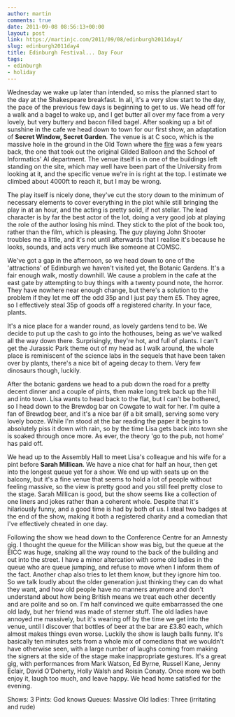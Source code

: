 ```yaml
---
author: martin
comments: true
date: 2011-09-08 08:56:13+00:00
layout: post
link: https://martinjc.com/2011/09/08/edinburgh2011day4/
slug: edinburgh2011day4
title: Edinburgh Festival... Day Four
tags:
- edinburgh
- holiday
---
```


Wednesday we wake up later than intended, so miss the planned start to the day at the Shakespeare breakfast. In all, it's a very slow start to the day, the pace of the previous few days is beginning to get to us. We head off for a walk and a bagel to wake up, and I get butter all over my face from a very lovely, but very buttery and bacon filled bagel. After soaking up a bit of sunshine in the cafe we head down to town for our first show, an adaptation of **Secret Window, Secret Garden**. The venue is at C soco, which is the massive hole in the ground in the Old Town where the [fire](http://en.wikipedia.org/wiki/Edinburgh_Cowgate_fire,_2002) was a few years back, the one that took out the original Gilded Balloon and the School of Informatics' AI department. The venue itself is in one of the buildings left standing on the site, which may well have been part of the University from looking at it, and the specific venue we're in is right at the top. I estimate we climbed about 4000ft to reach it, but I may be wrong.

The play itself is nicely done, they've cut the story down to the minimum of necessary elements to cover everything in the plot while still bringing the play in at an hour, and the acting is pretty solid, if not stellar. The lead character is by far the best actor of the lot, doing a very good job at playing the role of the author losing his mind. They stick to the plot of the book too, rather than the film, which is pleasing. The guy playing John Shooter troubles me a little, and it's not until afterwards that I realise it's because he looks, sounds, and acts very much like someone at COMSC.

We've got a gap in the afternoon, so we head down to one of the 'attractions' of Edinburgh we haven't visited yet, the Botanic Gardens. It's a fair enough walk, mostly downhill. We cause a problem in the cafe at the east gate by attempting to buy things with a twenty pound note, the horror. They have nowhere near enough change, but there's a solution to the problem if they let me off the odd 35p and I just pay them £5. They agree, so I effectively steal 35p of goods off a registered charity. In your face, plants.

It's a nice place for a wander round, as lovely gardens tend to be. We decide to put up the cash to go into the hothouses, being as we've walked all the way down there. Surprisingly, they're hot, and full of plants. I can't get the Jurassic Park theme out of my head as I walk around, the whole place is reminiscent of the science labs in the sequels that have been taken over by plants, there's a nice bit of ageing decay to them. Very few dinosaurs though, luckily.

After the botanic gardens we head to a pub down the road for a pretty decent dinner and a couple of pints, then make long trek back up the hill and into town. Lisa wants to head back to the flat, but I can't be bothered, so I head down to the Brewdog bar on Cowgate to wait for her. I'm quite a fan of Brewdog beer, and it's a nice bar (if a bit small), serving some very lovely booze. While I'm stood at the bar reading the paper it begins to absolutely piss it down with rain, so by the time Lisa gets back into town she is soaked through once more. As ever, the theory 'go to the pub, not home' has paid off.

We head up to the Assembly Hall to meet Lisa's colleague and his wife for a pint before **Sarah Millican**. We have a nice chat for half an hour, then get into the longest queue yet for a show. We end up with seats up on the balcony, but it's a fine venue that seems to hold a lot of people without feeling massive, so the view is pretty good and you still feel pretty close to the stage. Sarah Millican is good, but the show seems like a collection of one liners and jokes rather than a coherent whole. Despite that it's hilariously funny, and a good time is had by both of us. I steal two badges at the end of the show, making it both a registered charity and a comedian that I've effectively cheated in one day.

Following the show we head down to the Conference Centre for an Amnesty gig. I thought the queue for the Millican show was big, but the queue at the EICC was huge, snaking all the way round to the back of the building and out into the street. I have a minor altercation with some old ladies in the queue who are queue jumping, and refuse to move when I inform them of the fact. Another chap also tries to let them know, but they ignore him too. So we talk loudly about the older generation just thinking they can do what they want, and how old people have no manners anymore and don't understand about how being British means we treat each other decently and are polite and so on. I'm half convinced we quite embarrassed the one old lady, but her friend was made of sterner stuff. The old ladies have annoyed me massively, but it's wearing off by the time we get into the venue, until I discover that bottles of beer at the bar are £3.80 each, which almost makes things even worse. Luckily the show is laugh balls funny. It's basically ten minutes sets from a whole mix of comedians that we wouldn't have otherwise seen, with a large number of laughs coming from making the signers at the side of the stage make inappropriate gestures. It's a great gig, with performances from Mark Watson, Ed Byrne, Russell Kane, Jenny Eclair, David O’Doherty, Holly Walsh and Roisin Conaty. Once more we both enjoy it, laugh too much, and leave happy. We head home satisfied for the evening.

Shows: 3
Pints: God knows
Queues: Massive
Old ladies: Three (irritating and rude)
